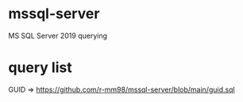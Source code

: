 # mssql-server
MS SQL Server 2019 querying

# query list
GUID => https://github.com/r-mm98/mssql-server/blob/main/guid.sql
 
